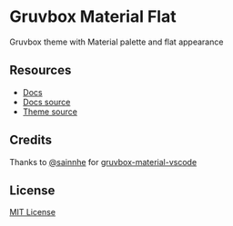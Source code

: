 # Gruvbox Material Flat

Gruvbox theme with Material palette and flat appearance

## Resources

- [Docs](https://code.visualstudio.com/api/extension-guides/color-theme)
- [Docs source](https://github.com/microsoft/vscode-docs/blob/main/api/references/theme-color.md)
- [Theme source](https://github.com/microsoft/vscode/tree/main/src/vs/platform/theme/common/colors)

## Credits

Thanks to [@sainnhe](https://github.com/sainnhe) for [gruvbox-material-vscode](https://github.com/sainnhe/gruvbox-material-vscode)

## License

[MIT License](LICENSE)
